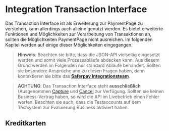 # Integration Transaction Interface

Das Transaction Interface ist als Erweiterung zur PaymentPage zu verstehen, kann allerdings auch alleine genutzt werden.
Es bietet erweiterte Funktionen und Möglichkeiten zur Verarbeitung von Transaktionen an, sollten die Möglichkeiten PaymentPage nicht ausreichen.
Im folgenden Kapitel werden auf einige dieser Möglichkeiten eingegangen.
>
>    <i class="glyphicon glyphicon-hand-right"></i> **Hinweis**: Beachten sie bitte, dass die JSON-API vielseitig eingesetzt werden und somit viele Prozessabläufe abdecken kann. Aus diesem Grund werden im Folgenden nur standard Abläufe behandelt. Sollten sie besondere Ansprüche und zu diesen Fragen haben, dann kontaktieren sie bitte das **[Saferpay Integrationsteam](https://saferpay.github.io/sndbx/contact.html)**.
>

>
>    <i class="glyphicon glyphicon-hand-right"></i> **ACHTUNG**: Das Transaction Interface steht **ausschließlich** (Ausgenommen [Capture](https://saferpay.github.io/jsonapi/#Payment_v1_Transaction_Capture) und [Cancel](https://saferpay.github.io/jsonapi/#Payment_v1_Transaction_Cancel) zur Verfügung. Sollten sie keinen Business-Vertrag haben, so wird die API im Livebetrieb einen Fehler werfen. Beachten sie auch, dass die Testaccounts auf dem Testsystem zur Evaluierung Business aktiviert haben.
>

## <a name="trx-kk"></a> Kreditkarten
